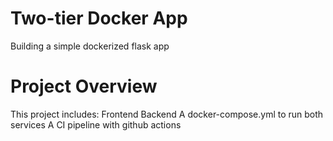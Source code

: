 # Two-tier Docker App

Building a simple dockerized flask app

# Project Overview
This project includes:
Frontend
Backend
A docker-compose.yml to run both services
A CI pipeline with github actions
